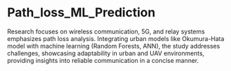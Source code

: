 # Path_loss_ML_Prediction
Research focuses on wireless communication, 5G, and relay systems emphasizes path loss analysis. Integrating urban models like Okumura-Hata model with machine learning (Random Forests, ANN), the study addresses challenges, showcasing adaptability in urban and UAV environments, providing insights into reliable communication in a concise manner.
